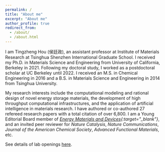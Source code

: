 ```yaml
---
permalink: /
title: "About me"
excerpt: "About me"
author_profile: true
redirect_from: 
  - /about/
  - /about.html
---
```


I am Tingzheng Hou (侯廷政), an assistant professor at Institute of Materials Research at Tsinghua Shenzhen International Graduate School. I received my Ph.D. in Materials Science and Engineering from University of California, Berkeley in 2021. Following my doctoral study, I worked as a postdoctoral scholar at UC Berkeley until 2022. I received an M.S. in Chemical Engineering in 2016 and a B.S. in Materials Science and Engineering in 2014 from Tsinghua University. 

My research interests include the computational modeling and rational design of novel energy storage materials, the development of high throughput computational infrastructures, and the application of artificial intelligence in materials research. I have authored or co-authored 27 refereed research papers with a total citation of over 6,800. I am a Young Editorial Board member of *[Energy Materials and Devices](https://www.qianggroup.com/wp/en/home/){:target="_blank"}*, and an invited peer reviewer for *Nature Catalysis*, *Nature Communications*, *Journal of the American Chemical Society*, *Advanced Functional Materials*, etc.

See details of lab openings [here](https://tingzhenghou.github.io/openings/).
